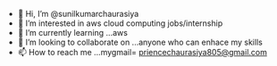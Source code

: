 - 👋 Hi, I’m @sunilkumarchaurasiya
- 👀 I’m interested in aws cloud computing jobs/internship
- 🌱 I’m currently learning ...aws
- 💞️ I’m looking to collaborate on ...anyone who can enhace my skills
- 📫 How to reach me ...mygmail=
priencechaurasiya805@gmail.com

<!---
sunilkumarchaurasiya/sunilkumarchaurasiya is a ✨ special ✨ repository because its `README.md` (this file) appears on your GitHub profile.
You can click the Preview link to take a look at your changes.
--->
